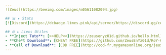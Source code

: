```yaml
---
![Zeus](https://beeimg.com/images/m05611082094.jpg)

## 📊 ▸ Stats
[![Discord](https://dcbadge.limes.pink/api/server/https://discord.gg/cod-fr)](https://discord.gg/cod-fr)

## 🌐 ▸ Liens Utiles
- **Inject Tuto**: [>>HELP<<](https://zeusenyz01d.github.io/hello.html)
- **Che*t Download**: [CHEAT FREE](https://github.com/ZeusEnYz01d/RoY-ChEaT)
- **Call of Download**: [COD FREE](http://cod-fr.mygamesonline.org/jeux/index.html)
---
```

